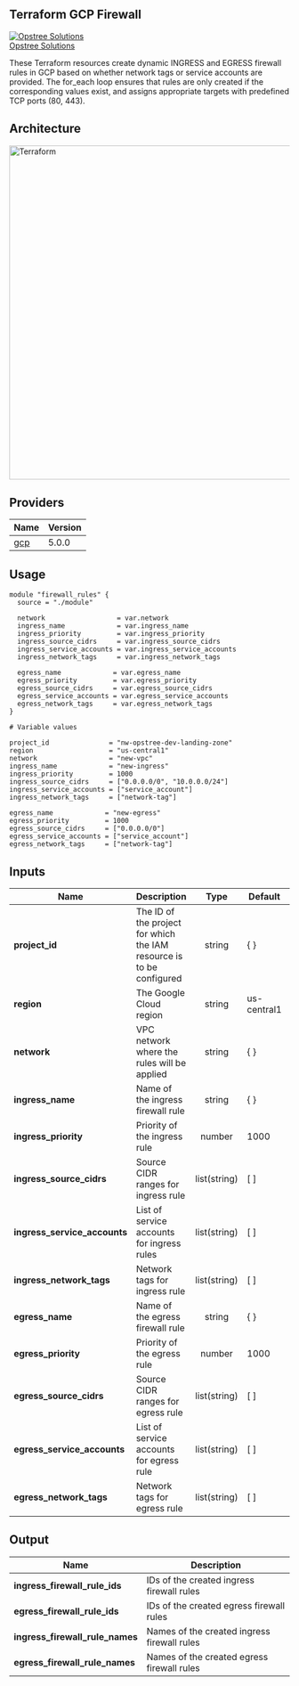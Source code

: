 ## Terraform GCP Firewall

[![Opstree Solutions][opstree_avatar]][opstree_homepage]<br/>[Opstree Solutions][opstree_homepage] 

  [opstree_homepage]: https://opstree.github.io/
  [opstree_avatar]: https://img.cloudposse.com/150x150/https://github.com/opstree.png

These Terraform resources create dynamic INGRESS and EGRESS firewall rules in GCP based on whether network tags or service accounts are provided. The for_each loop ensures that rules are only created if the corresponding values exist, and assigns appropriate targets with predefined TCP ports (80, 443).

## Architecture

<img width="600" length="800" alt="Terraform" src="https://github.com/user-attachments/assets/22a28392-0bb2-47c9-802e-99ec9a9f7246">

## Providers

| Name                                              | Version  |
|---------------------------------------------------|----------|
| <a name="provider_gcp"></a> [gcp](#provider\_gcp) | 5.0.0   |

## Usage

```hcl
module "firewall_rules" {
  source = "./module"

  network                  = var.network
  ingress_name             = var.ingress_name
  ingress_priority         = var.ingress_priority
  ingress_source_cidrs     = var.ingress_source_cidrs
  ingress_service_accounts = var.ingress_service_accounts
  ingress_network_tags     = var.ingress_network_tags

  egress_name             = var.egress_name
  egress_priority         = var.egress_priority
  egress_source_cidrs     = var.egress_source_cidrs
  egress_service_accounts = var.egress_service_accounts
  egress_network_tags     = var.egress_network_tags
}

# Variable values

project_id               = "nw-opstree-dev-landing-zone"
region                   = "us-central1"
network                  = "new-vpc"
ingress_name             = "new-ingress"
ingress_priority         = 1000
ingress_source_cidrs     = ["0.0.0.0/0", "10.0.0.0/24"]
ingress_service_accounts = ["service_account"]
ingress_network_tags     = ["network-tag"]

egress_name             = "new-egress"
egress_priority         = 1000
egress_source_cidrs     = ["0.0.0.0/0"]
egress_service_accounts = ["service_account"]
egress_network_tags     = ["network-tag"]

```

## Inputs

| Name | Description | Type | Default | Required | 
|------|-------------|:----:|---------|:--------:|
|**project_id**| The ID of the project for which the IAM resource is to be configured | string | { } | yes| 
|**region**| The Google Cloud region | string | us-central1 | yes | 
|**network**| VPC network where the rules will be applied | string | { } |yes| 
|**ingress_name**| Name of the ingress firewall rule | string | { } | yes| 
|**ingress_priority** | Priority of the ingress rule | number | 1000 | yes|
|**ingress_source_cidrs**| Source CIDR ranges for ingress rule | list(string) | [ ] | yes | 
|**ingress_service_accounts**| List of service accounts for ingress rules| list(string) | [ ] | yes| 
|**ingress_network_tags**| Network tags for ingress rule | list(string) | [ ] | yes| 
|**egress_name** | Name of the egress firewall rule | string | { } | yes|
|**egress_priority**| Priority of the egress rule| number |1000 | yes | 
|**egress_source_cidrs**| Source CIDR ranges for egress rule | list(string) | [ ] | yes|
|**egress_service_accounts**| List of service accounts for egress rule | list(string) | [ ]| yes| 
|**egress_network_tags** | Network tags for egress rule | list(string) | [ ]  | yes|

## Output
| Name | Description |
|------|-------------|
|**ingress_firewall_rule_ids**| IDs of the created ingress firewall rules| 
|**egress_firewall_rule_ids**| IDs of the created egress firewall rules |
|**ingress_firewall_rule_names**| Names of the created ingress firewall rules|
|**egress_firewall_rule_names** | Names of the created egress firewall rules |
                                                                                                                  
